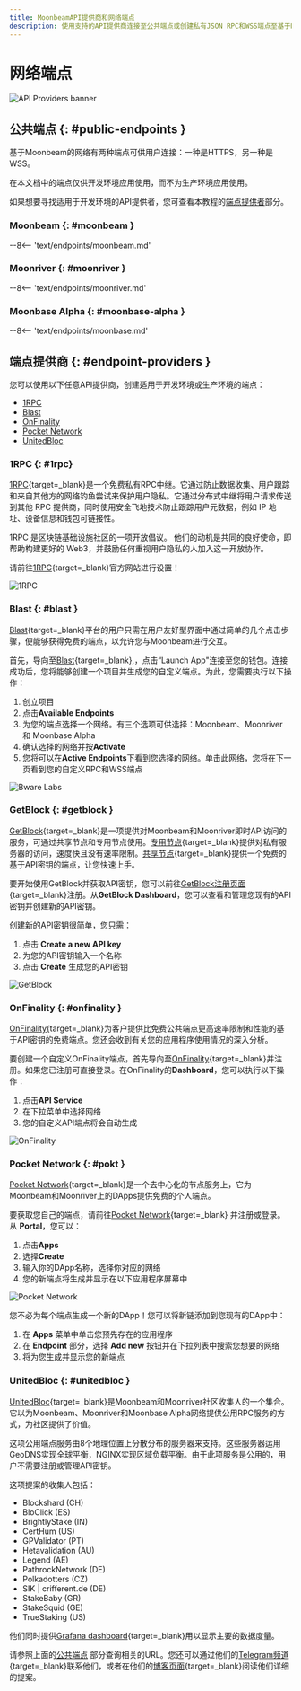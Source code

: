 ```yaml
---
title: MoonbeamAPI提供商和网络端点
description: 使用支持的API提供商连接至公共端点或创建私有JSON RPC和WSS端点至基于Moonbeam的网络。
---
```


# 网络端点

![API Providers banner](/images/builders/get-started/endpoints/endpoints-banner.png)

## 公共端点 {: #public-endpoints }

基于Moonbeam的网络有两种端点可供用户连接：一种是HTTPS，另一种是WSS。

在本文档中的端点仅供开发环境应用使用，而不为生产环境应用使用。

如果想要寻找适用于开发环境的API提供者，您可查看本教程的[端点提供者](#endpoint-providers)部分。

### Moonbeam {: #moonbeam }

--8<-- 'text/endpoints/moonbeam.md'

### Moonriver {: #moonriver }

--8<-- 'text/endpoints/moonriver.md'

### Moonbase Alpha {: #moonbase-alpha }

--8<-- 'text/endpoints/moonbase.md'

## 端点提供商 {: #endpoint-providers } 

您可以使用以下任意API提供商，创建适用于开发环境或生产环境的端点：

- [1RPC](#1rpc)
- [Blast](#blast)
- [OnFinality](#onfinality)
- [Pocket Network](#pokt)
- [UnitedBloc](#unitedbloc)
<!-- - [Ankr](#ankr) -->

### 1RPC {: #1rpc}

[1RPC](https://1rpc.io/){target=_blank}是一个免费私有RPC中继。它通过防止数据收集、用户跟踪和来自其他方的网络钓鱼尝试来保护用户隐私。它通过分布式中继将用户请求传送到其他 RPC 提供商，同时使用安全飞地技术防止跟踪用户元数据，例如 IP 地址、设备信息和钱包可链接性。

1RPC 是区块链基础设施社区的一项开放倡议。 他们的动机是共同的良好使命，即帮助构建更好的 Web3，并鼓励任何重视用户隐私的人加入这一开放协作。

请前往[1RPC](https://1rpc.io/){target=_blank}官方网站进行设置！

![1RPC](/images/builders/get-started/endpoints/endpoints-1.png)

### Blast {: #blast }

[Blast](https://blastapi.io/){target=_blank}平台的用户只需在用户友好型界面中通过简单的几个点击步骤，便能够获得免费的端点，以允许您与Moonbeam进行交互。

首先，导向至[Blast](https://blastapi.io/){target=_blank},，点击“Launch App"连接至您的钱包。连接成功后，您将能够创建一个项目并生成您的自定义端点。为此，您需要执行以下操作：

1. 创立项目
2. 点击**Available Endpoints**
3. 为您的端点选择一个网络。有三个选项可供选择：Moonbeam、Moonriver 和 Moonbase Alpha
4. 确认选择的网络并按**Activate**
5. 您将可以在**Active Endpoints**下看到您选择的网络。单击此网络，您将在下一页看到您的自定义RPC和WSS端点

![Bware Labs](/images/builders/get-started/endpoints/endpoints-2.png)

### GetBlock {: #getblock }

[GetBlock](https://getblock.io/){target=_blank}是一项提供对Moonbeam和Moonriver即时API访问的服务，可通过共享节点和专用节点使用。[专用节点](https://getblock.io/dedicated-nodes/){target=_blank}提供对私有服务器的访问，速度快且没有速率限制。[共享节点](https://getblock.io/nodes/){target=_blank}提供一个免费的基于API密钥的端点，让您快速上手。

要开始使用GetBlock并获取API密钥，您可以前往[GetBlock注册页面](https://account.getblock.io/sign-up){target=_blank}注册。从**GetBlock Dashboard**，您可以查看和管理您现有的API密钥并创建新的API密钥。

创建新的API密钥很简单，您只需：

1. 点击 **Create a new API key**
2. 为您的API密钥输入一个名称
3. 点击 **Create** 生成您的API密钥

![GetBlock](/images/builders/get-started/endpoints/endpoints-4.png)

### OnFinality {: #onfinality }

[OnFinality](https://onfinality.io/){target=_blank}为客户提供比免费公共端点更高速率限制和性能的基于API密钥的免费端点。您还会收到有关您的应用程序使用情况的深入分析。

要创建一个自定义OnFinality端点，首先导向至[OnFinality](https://onfinality.io/){target=_blank}并注册。如果您已注册可直接登录。在OnFinality的**Dashboard**，您可以执行以下操作：

1. 点击**API Service**
2. 在下拉菜单中选择网络
3. 您的自定义API端点将会自动生成

![OnFinality](/images/builders/get-started/endpoints/endpoints-5.png)

### Pocket Network {: #pokt }

[Pocket Network](https://pokt.network/){target=_blank}是一个去中心化的节点服务上，它为Moonbeam和Moonriver上的DApps提供免费的个人端点。

要获取您自己的端点，请前往[Pocket Network](https://mainnet.portal.pokt.network/#/){target=_blank} 并注册或登录。从 **Portal**，您可以：

1. 点击**Apps**
2. 选择**Create**
3. 输入你的DApp名称，选择你对应的网络
4. 您的新端点将生成并显示在以下应用程序屏幕中

![Pocket Network](/images/builders/get-started/endpoints/endpoints-6.png)

您不必为每个端点生成一个新的DApp！您可以将新链添加到您现有的DApp中：

1. 在 **Apps** 菜单中单击您预先存在的应用程序
2. 在 **Endpoint** 部分，选择 **Add new** 按钮并在下拉列表中搜索您想要的网络
3. 将为您生成并显示您的新端点

### UnitedBloc {: #unitedbloc }

[UnitedBloc](https://medium.com/@daniel_96988/unitedbloc-rpc-c84972f69457){target=_blank}是Moonbeam和Moonriver社区收集人的一个集合。它以为Moonbeam、Moonriver和Moonbase Alpha网络提供公用RPC服务的方式，为社区提供了价值。

这项公用端点服务由8个地理位置上分散分布的服务器来支持。这些服务器运用GeoDNS实现全球平衡，NGINX实现区域负载平衡。由于此项服务是公用的，用户不需要注册或管理API密钥。

这项提案的收集人包括：

 - Blockshard (CH)
 - BloClick (ES)
 - BrightlyStake (IN)
 - CertHum (US)
 - GPValidator (PT)
 - Hetavalidation (AU)
 - Legend (AE)
 - PathrockNetwork (DE)
 - Polkadotters (CZ)
 - SIK | crifferent.de (DE)
 - StakeBaby (GR)
 - StakeSquid (GE)
 - TrueStaking (US)

他们同时提供[Grafana dashboard](https://tinyurl.com/UnitedBloc-Dashboard){target=_blank}用以显示主要的数据度量。

请参照上面的[公共端点](#public-endpoints) 部分查询相关的URL。您还可以通过他们的[Telegram频道](https://t.me/+tRvy3z5-Kp1mMGMx){target=_blank}联系他们，或者在他们的[博客页面](https://medium.com/@daniel_96988/unitedbloc-rpc-c84972f69457){target=_blank}阅读他们详细的提案。

<!-- ### Ankr {: #ankr}

[Ankr](https://www.ankr.com/){target=_blank}支持15个不同区块链生态系统的免费公共RPC端点，并将继续扩展其他网络。 Ankr公共RPC层通过API端点为世界上的任何人提供快速可靠的RPC节点服务，以连接到包括Moonbeam在内的公共网络。

开始使用，请前往[Ankr协议](https://www.ankr.com/protocol/){target=_blank}的页面启动服务：

1. 点击**Public RPCs**
2. 选择[Moonbeam网络](https://www.ankr.com/protocol/public/moonbeam/){target=_blank}
3. 复制提供的节点URL即可以开始发出请求；无需注册或KYC

![Ankr](/images/builders/get-started/endpoints/endpoints-5.png) -->
